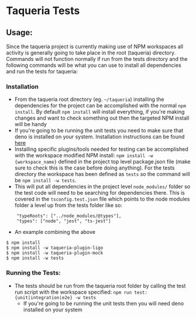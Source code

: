 # Taqueria Tests
## Usage:
Since the taqueria project is currently making use of NPM workspaces all activity is generally going to take place in the root (taqueria) directory. Commands will not function normally if run from the tests directory and the following commands will be what you can use to install all dependencies and run the tests for taqueria:
### Installation
- From the taqueria root directory (eg. `~/taqueria`) installing the dependencies for the project can be accomplished with the normal `npm install`. By default `npm install` will install everything, if you're making changes and want to check something out then the targeted NPM install will be handy
- If you're going to be running the unit tests you need to make sure that deno is installed on your system. Installation instructions can be found [here](https://deno.land/manual@v1.18.2/getting_started/installation)
- Installing specific plugins/tools needed for testing can be accomplished with the workspace modified NPM install: `npm install -w {workspace_name}` defined in the project top level package.json file (make sure to check this is the case before doing anything). For the tests directory the workspace has been defined as `tests` so the command will be `npm install -w tests`.
- This will put all dependencies in the project level `node_modules/` folder so the test code will need to be searching for dependencies there. This is covered in the `tsconfig.test.json` file which points to the node modules folder a level up from the tests folder like so:
```
    "typeRoots": ["../node_modules/@types"],
    "types": ["node", "jest", "ts-jest"]
```

- An example combining the above
```
$ npm install
$ npm install -w taqueria-plugin-ligo
$ npm install -w taqueria-plugin-mock
$ npm install -w tests
```

### Running the Tests:
- The tests should be run from the taqueria root folder by calling the test run script with the workspace specified: `npm run test:{unit|integration|e2e} -w tests`
    - If you're going to be running the unit tests then you will need deno installed on your system